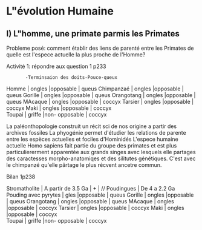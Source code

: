 # L"évolution Humaine

## I) L"homme, une primate parmis les Primates
Probleme posé: comment établir des liens de parenté entre les Primates de quelle est l'espece actuelle la plus proche de l'Homme?

Activité 1: répondre aux question 1 p233


           -Terminsaion des doits-Pouce-queux
Homme      | ongles    |opposable      | queus 
Chimpanzaé | ongles    |opposable      | queus
Gorille    | ongles    |opposable      | queus
Orangotang | ongles    |opposable      | queus
MAcaque    | ongles    |opposable      | coccyx
Tarsier    | ongles    |opposable      | coccyx 
Maki       | ongles    |opposable      | coccyx    
Toupai     | griffe    |non- opposable | coccyx  

La paléonthopologie construit un récit sci de nos origine a partir des archives fossiles La phyogénie permet d'étudier les relations de parente entre les espèces actuelles et fociles d'Hominidés
L'espece humaine actuelle Homo sapiens fait partie du groupe des primates et est plus particuliererment apparentée aux grands singes avec lesquels elle partages des caractesses morpho-anatomiqes et des silitutes génétiques.
C'est avec le chimpanzé qu'elle pârtage le plus récvent ancetre commun.

Bilan 1p238

Stromatholite        | A partir de 3.5 Ga | +  | //
Poudingues           | De 4 a 2.2 Ga
Pouding avec pyrytes | gles    |opposable      | queus
Gorille    | ongles    |opposable      | queus
Orangotang | ongles    |opposable      | queus
MAcaque    | ongles    |opposable      | coccyx
Tarsier    | ongles    |opposable      | coccyx 
Maki       | ongles    |opposable      | coccyx    
Toupai     | griffe    |non- opposable | coccyx  


